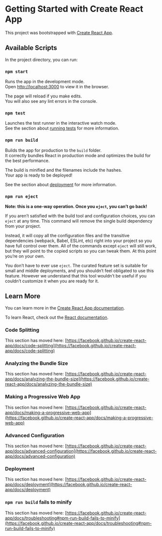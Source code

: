 # Getting Started with Create React App

This project was bootstrapped with [Create React App](https://github.com/facebook/create-react-app).

## Available Scripts

In the project directory, you can run:

### `npm start`

Runs the app in the development mode.\
Open [http://localhost:3000](http://localhost:3000) to view it in the browser.

The page will reload if you make edits.\
You will also see any lint errors in the console.

### `npm test`

Launches the test runner in the interactive watch mode.\
See the section about [running tests](https://facebook.github.io/create-react-app/docs/running-tests) for more information.

### `npm run build`

Builds the app for production to the `build` folder.\
It correctly bundles React in production mode and optimizes the build for the best performance.

The build is minified and the filenames include the hashes.\
Your app is ready to be deployed!

See the section about [deployment](https://facebook.github.io/create-react-app/docs/deployment) for more information.

### `npm run eject`

**Note: this is a one-way operation. Once you `eject`, you can’t go back!**

If you aren’t satisfied with the build tool and configuration choices, you can `eject` at any time. This command will remove the single build dependency from your project.

Instead, it will copy all the configuration files and the transitive dependencies (webpack, Babel, ESLint, etc) right into your project so you have full control over them. All of the commands except `eject` will still work, but they will point to the copied scripts so you can tweak them. At this point you’re on your own.

You don’t have to ever use `eject`. The curated feature set is suitable for small and middle deployments, and you shouldn’t feel obligated to use this feature. However we understand that this tool wouldn’t be useful if you couldn’t customize it when you are ready for it.

## Learn More

You can learn more in the [Create React App documentation](https://facebook.github.io/create-react-app/docs/getting-started).

To learn React, check out the [React documentation](https://reactjs.org/).

### Code Splitting

This section has moved here: [https://facebook.github.io/create-react-app/docs/code-splitting](https://facebook.github.io/create-react-app/docs/code-splitting)

### Analyzing the Bundle Size

This section has moved here: [https://facebook.github.io/create-react-app/docs/analyzing-the-bundle-size](https://facebook.github.io/create-react-app/docs/analyzing-the-bundle-size)

### Making a Progressive Web App

This section has moved here: [https://facebook.github.io/create-react-app/docs/making-a-progressive-web-app](https://facebook.github.io/create-react-app/docs/making-a-progressive-web-app)

### Advanced Configuration

This section has moved here: [https://facebook.github.io/create-react-app/docs/advanced-configuration](https://facebook.github.io/create-react-app/docs/advanced-configuration)

### Deployment

This section has moved here: [https://facebook.github.io/create-react-app/docs/deployment](https://facebook.github.io/create-react-app/docs/deployment)

### `npm run build` fails to minify

This section has moved here: [https://facebook.github.io/create-react-app/docs/troubleshooting#npm-run-build-fails-to-minify](https://facebook.github.io/create-react-app/docs/troubleshooting#npm-run-build-fails-to-minify)

<!-- 2024-11-20T23:44:20+05:30 -->
<!-- 2025-01-22T02:16:39+05:30 -->
<!-- 2025-02-01T04:54:39+05:30 -->
<!-- 2025-02-13T10:37:41+05:30 -->
<!-- 2025-03-10T10:49:44+05:30 -->
<!-- 2025-05-02T08:46:58+05:30 -->
<!-- 2025-06-05T10:03:08+05:30 -->
<!-- 2025-06-05T01:21:08+05:30 -->
<!-- 2025-06-15T02:53:08+05:30 -->
<!-- 2025-07-26T00:52:16+05:30 -->
<!-- Update 2024-12-28T08:06:24+05:30 -->
<!-- Update 2025-02-02T16:09:30+05:30 -->
<!-- Update 2025-04-22T14:30:49+05:30 -->
<!-- Update 2025-05-22T15:41:54+05:30 -->
<!-- Update 2025-08-12T15:00:10+05:30 -->
<!-- Update 2025-09-22T16:56:18+05:30 -->
<!-- Update 2025-10-04T15:57:24+05:30 -->
<!-- Update 2025-10-23T07:40:28+05:30 -->